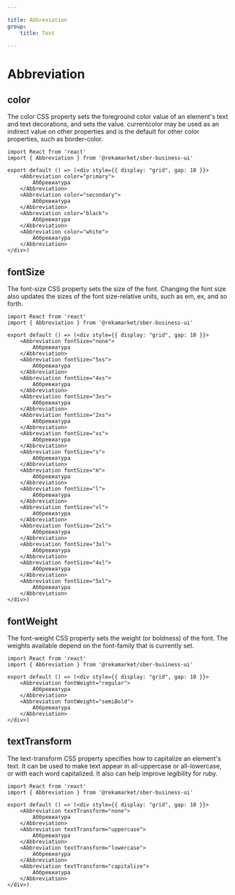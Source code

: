 ```yaml
---

title: Abbreviation
group:
	title: Text

---
```


# Abbreviation

## color
The color CSS property sets the foreground color value of an element's text and text decorations, and sets the <currentcolor> value. currentcolor may be used as an indirect value on other properties and is the default for other color properties, such as border-color.

```tsx
import React from 'react'
import { Abbreviation } from '@rekamarket/sber-business-ui'

export default () => (<div style={{ display: "grid", gap: 10 }}>
	<Abbreviation color="primary">
		Аббревиатура
	</Abbreviation>
	<Abbreviation color="secondary">
		Аббревиатура
	</Abbreviation>
	<Abbreviation color="black">
		Аббревиатура
	</Abbreviation>
	<Abbreviation color="white">
		Аббревиатура
	</Abbreviation>
</div>)
```

## fontSize
The font-size CSS property sets the size of the font. Changing the font size also updates the sizes of the font size-relative <length> units, such as em, ex, and so forth.

```tsx
import React from 'react'
import { Abbreviation } from '@rekamarket/sber-business-ui'

export default () => (<div style={{ display: "grid", gap: 10 }}>
	<Abbreviation fontSize="none">
		Аббревиатура
	</Abbreviation>
	<Abbreviation fontSize="5xs">
		Аббревиатура
	</Abbreviation>
	<Abbreviation fontSize="4xs">
		Аббревиатура
	</Abbreviation>
	<Abbreviation fontSize="3xs">
		Аббревиатура
	</Abbreviation>
	<Abbreviation fontSize="2xs">
		Аббревиатура
	</Abbreviation>
	<Abbreviation fontSize="xs">
		Аббревиатура
	</Abbreviation>
	<Abbreviation fontSize="s">
		Аббревиатура
	</Abbreviation>
	<Abbreviation fontSize="m">
		Аббревиатура
	</Abbreviation>
	<Abbreviation fontSize="l">
		Аббревиатура
	</Abbreviation>
	<Abbreviation fontSize="xl">
		Аббревиатура
	</Abbreviation>
	<Abbreviation fontSize="2xl">
		Аббревиатура
	</Abbreviation>
	<Abbreviation fontSize="3xl">
		Аббревиатура
	</Abbreviation>
	<Abbreviation fontSize="4xl">
		Аббревиатура
	</Abbreviation>
	<Abbreviation fontSize="5xl">
		Аббревиатура
	</Abbreviation>
</div>)
```

## fontWeight
The font-weight CSS property sets the weight (or boldness) of the font. The weights available depend on the font-family that is currently set.

```tsx
import React from 'react'
import { Abbreviation } from '@rekamarket/sber-business-ui'

export default () => (<div style={{ display: "grid", gap: 10 }}>
	<Abbreviation fontWeight="regular">
		Аббревиатура
	</Abbreviation>
	<Abbreviation fontWeight="semiBold">
		Аббревиатура
	</Abbreviation>
</div>)
```

## textTransform
The text-transform CSS property specifies how to capitalize an element's text. It can be used to make text appear in all-uppercase or all-lowercase, or with each word capitalized. It also can help improve legibility for ruby.

```tsx
import React from 'react'
import { Abbreviation } from '@rekamarket/sber-business-ui'

export default () => (<div style={{ display: "grid", gap: 10 }}>
	<Abbreviation textTransform="none">
		Аббревиатура
	</Abbreviation>
	<Abbreviation textTransform="uppercase">
		Аббревиатура
	</Abbreviation>
	<Abbreviation textTransform="lowercase">
		Аббревиатура
	</Abbreviation>
	<Abbreviation textTransform="capitalize">
		Аббревиатура
	</Abbreviation>
</div>)
```
